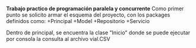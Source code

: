 **Trabajo practico de programación paralela y concurrente**
Como primer punto se solicito armar el esquema del proyecto, con los packages definidos como:
+Principal
+Model
+Repositorio
+Servicio

Dentro de principal, se encuentra la clase "Inicio" donde se puede ejecutar por consola la consulta al archivo vial.CSV
